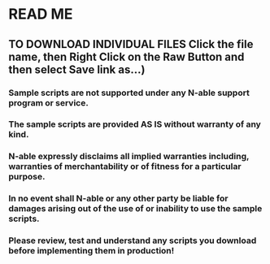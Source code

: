 # READ ME

## TO DOWNLOAD INDIVIDUAL FILES Click the file name, then Right Click on the Raw Button and then select Save link as...)

### Sample scripts are not supported under any N-able support program or service.
### The sample scripts are provided AS IS without warranty of any kind.
### N-able expressly disclaims all implied warranties including, warranties of merchantability or of fitness for a particular purpose. 
### In no event shall N-able or any other party be liable for damages arising out of the use of or inability to use the sample scripts.

### Please review, test and understand any scripts you download before implementing them in production!

